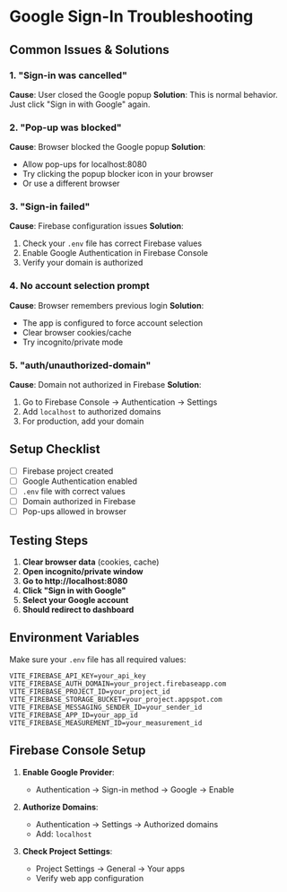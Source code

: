 # Google Sign-In Troubleshooting

## Common Issues & Solutions

### 1. "Sign-in was cancelled"
**Cause**: User closed the Google popup
**Solution**: This is normal behavior. Just click "Sign in with Google" again.

### 2. "Pop-up was blocked"
**Cause**: Browser blocked the Google popup
**Solution**: 
- Allow pop-ups for localhost:8080
- Try clicking the popup blocker icon in your browser
- Or use a different browser

### 3. "Sign-in failed"
**Cause**: Firebase configuration issues
**Solution**:
1. Check your `.env` file has correct Firebase values
2. Enable Google Authentication in Firebase Console
3. Verify your domain is authorized

### 4. No account selection prompt
**Cause**: Browser remembers previous login
**Solution**: 
- The app is configured to force account selection
- Clear browser cookies/cache
- Try incognito/private mode

### 5. "auth/unauthorized-domain"
**Cause**: Domain not authorized in Firebase
**Solution**:
1. Go to Firebase Console → Authentication → Settings
2. Add `localhost` to authorized domains
3. For production, add your domain

## Setup Checklist

- [ ] Firebase project created
- [ ] Google Authentication enabled
- [ ] `.env` file with correct values
- [ ] Domain authorized in Firebase
- [ ] Pop-ups allowed in browser

## Testing Steps

1. **Clear browser data** (cookies, cache)
2. **Open incognito/private window**
3. **Go to http://localhost:8080**
4. **Click "Sign in with Google"**
5. **Select your Google account**
6. **Should redirect to dashboard**

## Environment Variables

Make sure your `.env` file has all required values:

```env
VITE_FIREBASE_API_KEY=your_api_key
VITE_FIREBASE_AUTH_DOMAIN=your_project.firebaseapp.com
VITE_FIREBASE_PROJECT_ID=your_project_id
VITE_FIREBASE_STORAGE_BUCKET=your_project.appspot.com
VITE_FIREBASE_MESSAGING_SENDER_ID=your_sender_id
VITE_FIREBASE_APP_ID=your_app_id
VITE_FIREBASE_MEASUREMENT_ID=your_measurement_id
```

## Firebase Console Setup

1. **Enable Google Provider**:
   - Authentication → Sign-in method → Google → Enable

2. **Authorize Domains**:
   - Authentication → Settings → Authorized domains
   - Add: `localhost`

3. **Check Project Settings**:
   - Project Settings → General → Your apps
   - Verify web app configuration 